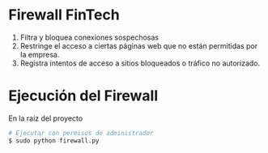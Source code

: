 
# Firewall FinTech

1. Filtra y bloquea conexiones sospechosas
2. Restringe el acceso a ciertas páginas web que no están permitidas por la empresa.
3. Registra intentos de acceso a sitios bloqueados o tráfico no autorizado.

# Ejecución del Firewall

En la raíz del proyecto

```bash
# Ejecutar con permisos de administrador
$ sudo python firewall.py
```